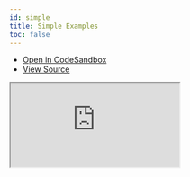 ```yaml
---
id: simple
title: Simple Examples
toc: false
---
```


- [Open in CodeSandbox](https://codesandbox.io/s/github/tannerlinsley/react-location/tree/next/example)
- [View Source](https://github.com/tannerlinsley/react-location/tree/next/example)

<iframe
  src="https://codesandbox.io/embed/github/tannerlinsley/react-location/tree/next/example?autoresize=1&fontsize=14&theme=dark"
  title="tannerlinsley/react-location: simple"
  sandbox="allow-forms allow-modals allow-popups allow-presentation allow-same-origin allow-scripts"
  style={{
    width: '100%',
    height: '80vh',
    border: '0',
    borderRadius: 8,
    overflow: 'hidden',
    position: 'static',
    zIndex: 0,
  }}
></iframe>
